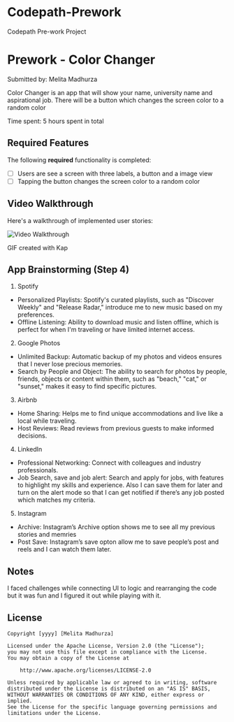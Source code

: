 # Codepath-Prework
Codepath Pre-work Project 
# Prework - Color Changer

Submitted by: Melita Madhurza

Color Changer is an app that will show your name, university name and aspirational job. There will be a button which changes the screen color to a random color 

Time spent: 5 hours spent in total

## Required Features

The following **required** functionality is completed:

- [ ] Users are see a screen with three labels, a button and a image view
- [ ] Tapping the button changes the screen color to a random color
 
## Video Walkthrough

Here's a walkthrough of implemented user stories:

<img src='http://i.imgur.com/link/to/your/gif/file.gif' title='Video Walkthrough' width='' alt='Video Walkthrough' />


GIF created with Kap 


## App Brainstorming (Step 4)

1. Spotify
* Personalized Playlists: Spotify's curated playlists, such as "Discover Weekly" and "Release Radar," introduce me to new music based on my preferences.
* Offline Listening: Ability to download music and listen offline, which is perfect for when I'm traveling or have limited internet access.

2. Google Photos
* Unlimited Backup: Automatic backup of my photos and videos ensures that I never lose precious memories.
* Search by People and Object: The ability to search for photos by people, friends, objects or content within them, such as "beach," "cat," or "sunset," makes it easy to find specific pictures.

3. Airbnb
* Home Sharing: Helps me to find unique accommodations and live like a local while traveling.
* Host Reviews: Read reviews from previous guests to make informed decisions.

4. LinkedIn
* Professional Networking: Connect with colleagues and industry professionals.
* Job Search, save and job alert: Search and apply for jobs, with features to highlight my skills and experience. Also I can save them for later and turn on the alert mode so that I can get notified if there’s any job posted which matches my criteria.

5. Instagram
* Archive: Instagram’s  Archive option shows me to see all my previous stories and memries
* Post Save: Instagram’s save opton allow me to save people’s post and reels and I can watch them later.

## Notes

I faced challenges while connecting UI to logic and rearranging the code but it was fun and I figured it out while playing with it.

## License

    Copyright [yyyy] [Melita Madhurza]

    Licensed under the Apache License, Version 2.0 (the "License");
    you may not use this file except in compliance with the License.
    You may obtain a copy of the License at

        http://www.apache.org/licenses/LICENSE-2.0

    Unless required by applicable law or agreed to in writing, software
    distributed under the License is distributed on an "AS IS" BASIS,
    WITHOUT WARRANTIES OR CONDITIONS OF ANY KIND, either express or implied.
    See the License for the specific language governing permissions and
    limitations under the License.
